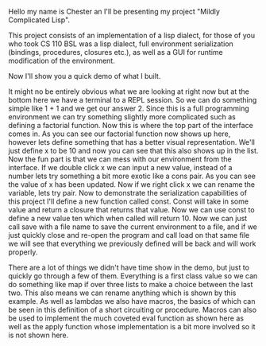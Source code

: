 Hello my name is Chester an I'll be presenting my project
"Mildly Complicated Lisp".

This project consists of an implementation of a lisp dialect, for those of you
who took CS 110 BSL was a lisp dialect, full environment serialization
(bindings, procedures, closures etc.), as well as a GUI for runtime modification
of the environment.

Now I'll show you a quick demo of what I built.

It might no be entirely obvious what we are looking at right now but at the
bottom here we have a terminal to a REPL session. So we can do something simple
like 1 + 1 and we get our answer 2. Since this is a full programming environment
we can try something slightly more complicated such as defining a factorial
function. Now this is where the top part of the interface comes in. As you can
see our factorial function now shows up here, however lets define something
that has a better visual representation. We'll just define x to be 10 and now
you can see that this also shows up in the list. Now the fun part is that we can
mess with our environment from the interface. If we double click x we can input
a new value, instead of a number lets try something a bit more exotic like a
cons pair. As you can see the value of x has been updated. Now if we right
click x we can rename the variable, lets try pair. Now to demonstrate the
serialization capabilities of this project I'll define a new function called
const. Const will take in some value and return a closure that returns that
value. Now we can use const to define a new value ten which when called will
return 10. Now we can just call save with a file name to save the current
environment to a file, and if we just quickly close and re-open the program and
call load on that same file we will see that everything we previously defined
will be back and will work properly.

There are a lot of things we didn't have time show in the demo, but just to
quickly go through a few of them. Everything is a first class value so we can
do something like map if over three lists to make a choice between the last
two. This also means we can rename anything which is shown by this example.
As well as lambdas we also have macros, the basics of which can be seen in this
definition of a short circuiting or procedure. Macros can also be used to
implement the much coveted eval function as shown here as well as the apply
function whose implementation is a bit more involved so it is not shown here.
